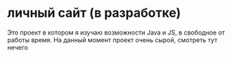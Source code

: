 # личный сайт (в разработке)
Это проект в котором я изучаю возможности Java и JS, в свободное от работы время.
На данный момент проект очень сырой, смотреть тут нечего
